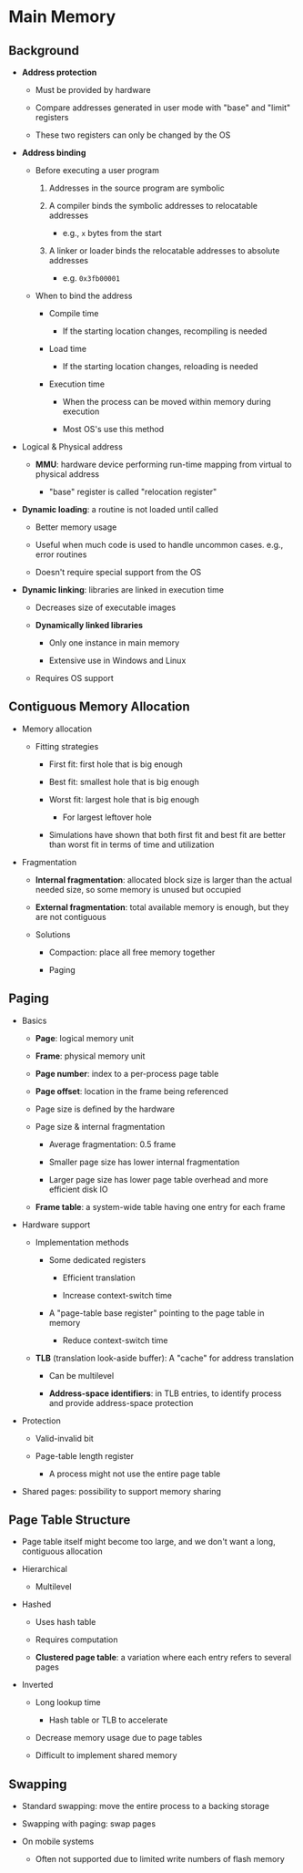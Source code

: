 # Main Memory

## Background

- **Address protection**
  
  - Must be provided by hardware
  
  - Compare addresses generated in user mode with "base" and "limit" registers
  
  - These two registers can only be changed by the OS

- **Address binding**
  
  - Before executing a user program
    
    1. Addresses in the source program are symbolic
    
    2. A compiler binds the symbolic addresses to relocatable addresses
       
       - e.g., `x` bytes from the start
    
    3. A linker or loader binds the relocatable addresses to absolute addresses
       
       - e.g. `0x3fb00001`
  
  - When to bind the address
    
    - Compile time
      
      - If the starting location changes, recompiling is needed
    
    - Load time
      
      - If the starting location changes, reloading is needed
    
    - Execution time
      
      - When the process can be moved within memory during execution
      
      - Most OS's use this method

- Logical & Physical address
  
  - **MMU**: hardware device performing run-time mapping from virtual to physical address
    
    - "base" register is called "relocation register"

- **Dynamic loading**: a routine is not loaded until called
  
  - Better memory usage
  
  - Useful when much code is used to handle uncommon cases. e.g., error routines
  
  - Doesn't require special support from the OS

- **Dynamic linking**: libraries are linked in execution time
  
  - Decreases size of executable images
  
  - **Dynamically linked libraries**
    
    - Only one instance in main memory
    
    - Extensive use in Windows and Linux
  
  - Requires OS support

## Contiguous Memory Allocation

- Memory allocation
  
  - Fitting strategies
    
    - First fit: first hole that is big enough
    
    - Best fit: smallest hole that is big enough
    
    - Worst fit: largest hole that is big enough
      
      - For largest leftover hole
    
    - Simulations have shown that both first fit and best fit are better than worst fit in terms of time and utilization

- Fragmentation
  
  - **Internal fragmentation**: allocated block size is larger than the actual needed size, so some memory is unused but occupied
  
  - **External fragmentation**: total available memory is enough, but they are not contiguous
  
  - Solutions
    
    - Compaction: place all free memory together
    
    - Paging

## Paging

- Basics
  
  - **Page**: logical memory unit
  
  - **Frame**: physical memory unit
  
  - **Page number**: index to a per-process page table
  
  - **Page offset**: location in the frame being referenced
  
  - Page size is defined by the hardware
  
  - Page size & internal fragmentation
    
    - Average fragmentation: 0.5 frame
    
    - Smaller page size has lower internal fragmentation
    
    - Larger page size has lower page table overhead and more efficient disk IO
  
  - **Frame table**: a system-wide table having one entry for each frame

- Hardware support
  
  - Implementation methods
    
    - Some dedicated registers
      
      - Efficient translation
      
      - Increase context-switch time
    
    - A "page-table base register" pointing to the page table in memory
      
      - Reduce context-switch time
  
  - **TLB** (translation look-aside buffer): A "cache" for address translation
    
    - Can be multilevel
    
    - **Address-space identifiers**: in TLB entries, to identify process and provide address-space protection

- Protection
  
  - Valid-invalid bit
  
  - Page-table length register
    
    - A process might not use the entire page table

- Shared pages: possibility to support memory sharing

## Page Table Structure

- Page table itself might become too large, and we don't want a long, contiguous allocation

- Hierarchical
  
  - Multilevel

- Hashed
  
  - Uses hash table
  
  - Requires computation
  
  - **Clustered page table**: a variation where each entry refers to several pages

- Inverted
  
  - Long lookup time
    
    - Hash table or TLB to accelerate
  
  - Decrease memory usage due to page tables
  
  - Difficult to implement shared memory

## Swapping

- Standard swapping: move the entire process to a backing storage

- Swapping with paging: swap pages

- On mobile systems
  
  - Often not supported due to limited write numbers of flash memory
